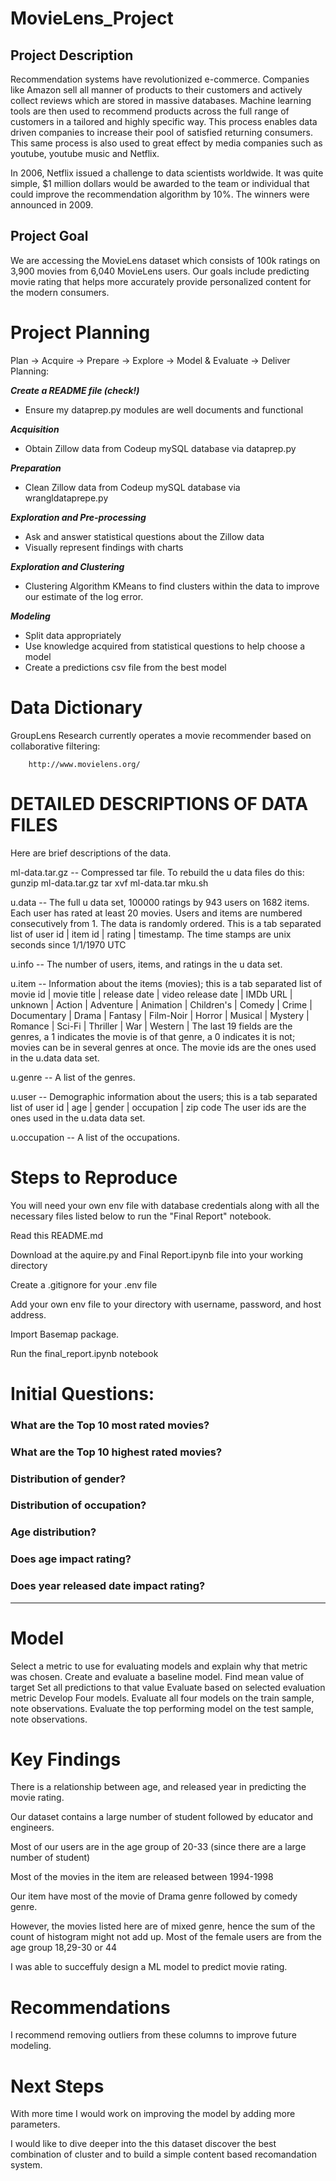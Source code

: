 # MovieLens_Project

## Project Description
Recommendation systems have revolutionized e-commerce. Companies like Amazon
sell all manner of products to their customers and actively collect reviews 
which are stored in massive databases. Machine learning tools are
then used to recommend products across the full range of customers in a tailored
and highly specific way. This process enables data driven companies to increase 
their pool of satisfied returning consumers. This same process is also used 
to great effect by media companies such as youtube, youtube music and Netflix.

In 2006, Netflix issued a challenge to data scientists worldwide. It was quite
simple, $1 million dollars would be awarded to the team or individual that could
improve the recommendation algorithm by 10%. The winners were announced in 2009.

## Project Goal

We are accessing the MovieLens dataset which consists of 100k ratings on 3,900 movies from 6,040 MovieLens users. Our goals include predicting movie rating that helps more accurately provide personalized content for the modern consumers.

# Project Planning
Plan -> Acquire -> Prepare -> Explore -> Model & Evaluate -> Deliver
Planning:

***Create a README file (check!)***
* Ensure my dataprep.py modules are well documents and functional

***Acquisition***

* Obtain Zillow data from Codeup mySQL database via dataprep.py

***Preparation***

* Clean Zillow data from Codeup mySQL database via wrangldataprepe.py


***Exploration and Pre-processing***

* Ask and answer statistical questions about the Zillow data
* Visually represent findings with charts

***Exploration and Clustering***
* Clustering Algorithm KMeans to find clusters within the data to improve our estimate of the log error.

***Modeling***

* Split data appropriately
* Use knowledge acquired from statistical questions to help choose a model
* Create a predictions csv file from the best model

# Data Dictionary
GroupLens Research currently operates a movie recommender based on
collaborative filtering:

        http://www.movielens.org/

DETAILED DESCRIPTIONS OF DATA FILES
==============================================

Here are brief descriptions of the data.

ml-data.tar.gz   -- Compressed tar file.  To rebuild the u data files do this:
                gunzip ml-data.tar.gz
                tar xvf ml-data.tar
                mku.sh

u.data     -- The full u data set, 100000 ratings by 943 users on 1682 items.
              Each user has rated at least 20 movies.  Users and items are
              numbered consecutively from 1.  The data is randomly
              ordered. This is a tab separated list of 
	         user id | item id | rating | timestamp. 
              The time stamps are unix seconds since 1/1/1970 UTC   

u.info     -- The number of users, items, and ratings in the u data set.

u.item     -- Information about the items (movies); this is a tab separated
              list of
              movie id | movie title | release date | video release date |
              IMDb URL | unknown | Action | Adventure | Animation |
              Children's | Comedy | Crime | Documentary | Drama | Fantasy |
              Film-Noir | Horror | Musical | Mystery | Romance | Sci-Fi |
              Thriller | War | Western |
              The last 19 fields are the genres, a 1 indicates the movie
              is of that genre, a 0 indicates it is not; movies can be in
              several genres at once.
              The movie ids are the ones used in the u.data data set.

u.genre    -- A list of the genres.

u.user     -- Demographic information about the users; this is a tab
              separated list of
              user id | age | gender | occupation | zip code
              The user ids are the ones used in the u.data data set.

u.occupation -- A list of the occupations.
# Steps to Reproduce
You will need your own env file with database credentials along with all the necessary files listed below to run the "Final Report" notebook.

Read this README.md

Download at the aquire.py and Final Report.ipynb file into your working directory

Create a .gitignore for your .env file

Add your own env file to your directory with username, password, and host address.

Import Basemap package. 

Run the final_report.ipynb notebook

# Initial Questions:
### What are the Top 10 most rated movies? 
### What are the Top 10 highest rated movies? 
### Distribution of gender? 
### Distribution of occupation?
### Age distribution? 
### Does age impact rating? 
### Does year released date impact rating? 
***
# Model
Select a metric to use for evaluating models and explain why that metric was chosen.
Create and evaluate a baseline model.
Find mean value of target
Set all predictions to that value
Evaluate based on selected evaluation metric
Develop Four models.
Evaluate all four models on the train sample, note observations.
Evaluate the top performing model on the test sample, note observations.
# Key Findings 

There is a relationship between age, and released year in predicting the movie rating. 

Our dataset contains a large number of student followed by educator and engineers.

Most of our users are in the age group of 20-33 (since there are a large number of student)

Most of the movies in the item are released between 1994-1998

Our item have most of the movie of Drama genre followed by comedy genre.

However, the movies listed here are of mixed genre, hence the sum of the count of histogram might not add up.
Most of the female users are from the age group 18,29-30 or 44

I was able to succeffuly design a ML model to predict movie rating.

# Recommendations

 I recommend removing outliers from these columns to improve future modeling.

# Next Steps

With more time I would work on improving the model by adding more parameters.


I would like to dive deeper into the this dataset discover the best combination of cluster and to build a simple content based recomandation system. 